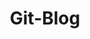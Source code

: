 ---
title: "Git-Blog"
layout: gitblog
permalink: /gitblog/
author_profile: true
sidebar_main: true
---